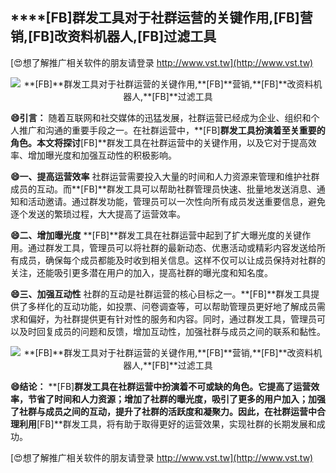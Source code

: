 ## ****[FB]**群发工具对于社群运营的关键作用,**[FB]**营销,**[FB]**改资料机器人,**[FB]**过滤工具**

[😍想了解推广相关软件的朋友请登录 http://www.vst.tw](http://www.vst.tw)

 <center><img src="https://vst.tw/MP4/tuiguang/png/3.png" alt="**[FB]**群发工具对于社群运营的关键作用,**[FB]**营销,**[FB]**改资料机器人,**[FB]**过滤工具"></center>

**😄引言：**
随着互联网和社交媒体的迅猛发展，社群运营已经成为企业、组织和个人推广和沟通的重要手段之一。在社群运营中，**[FB]**群发工具扮演着至关重要的角色。本文将探讨**[FB]**群发工具在社群运营中的关键作用，以及它对于提高效率、增加曝光度和加强互动性的积极影响。

**😄一、提高运营效率**
社群运营需要投入大量的时间和人力资源来管理和维护社群成员的互动。而**[FB]**群发工具可以帮助社群管理员快速、批量地发送消息、通知和活动邀请。通过群发功能，管理员可以一次性向所有成员发送重要信息，避免逐个发送的繁琐过程，大大提高了运营效率。

**😄二、增加曝光度**
**[FB]**群发工具在社群运营中起到了扩大曝光度的关键作用。通过群发工具，管理员可以将社群的最新动态、优惠活动或精彩内容发送给所有成员，确保每个成员都能及时收到相关信息。这样不仅可以让成员保持对社群的关注，还能吸引更多潜在用户的加入，提高社群的曝光度和知名度。

**😄三、加强互动性**
社群的互动是社群运营的核心目标之一。**[FB]**群发工具提供了多样化的互动功能，如投票、问卷调查等，可以帮助管理员更好地了解成员需求和偏好，为社群提供更有针对性的服务和内容。同时，通过群发工具，管理员可以及时回复成员的问题和反馈，增加互动性，加强社群与成员之间的联系和黏性。

 <center><img src="https://vst.tw/MP4/tuiguang/png/6.png" alt="**[FB]**群发工具对于社群运营的关键作用,**[FB]**营销,**[FB]**改资料机器人,**[FB]**过滤工具"></center>

**😄结论：**
**[FB]**群发工具在社群运营中扮演着不可或缺的角色。它提高了运营效率，节省了时间和人力资源；增加了社群的曝光度，吸引了更多的用户加入；加强了社群与成员之间的互动，提升了社群的活跃度和凝聚力。因此，在社群运营中合理利用**[FB]**群发工具，将有助于取得更好的运营效果，实现社群的长期发展和成功。

[😍想了解推广相关软件的朋友请登录 http://www.vst.tw](http://www.vst.tw)



